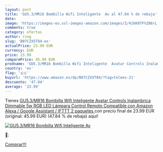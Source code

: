 ```yaml
---
layout: post
title: 'GU5.3/MR16 Bombilla Wifi Inteligente  Av al 47.84 % de rebaja'
date: 
image: 'https://images-eu.ssl-images-amazon.com/images/I/41kK07F%2B6rL._SL200_.jpg'
comments: true
category: ofertas
author: ring
slug: 'B07CZX5T84-es'
actualPrice: 23.99 EUR
currency: EUR
price: 23.99
comparePrice: 45.99 EUR
prodname: 'GU5.3/MR16 Bombilla Wifi Inteligente  Avatar Controls Inalambrica Dimmable 5w RGB LED Lámpara Control Remoto Compatible con Amazon Alexa / Google Assistant / IFTTT  2 paquetes '
country: 'es'
flag: '🇪🇸'
buyurl: 'https://www.amazon.es/dp/B07CZX5T84/?tag=tolees-21'
descuento: '47.84'
average: '23.99'
---
```


Tienes [GU5.3/MR16 Bombilla Wifi Inteligente  Avatar Controls Inalambrica Dimmable 5w RGB LED Lámpara Control Remoto Compatible con Amazon Alexa / Google Assistant / IFTTT  2 paquetes ](https://www.amazon.es/dp/B07CZX5T84/?tag=tolees-21) con precio final de  23.99 EUR (original: 45.99 EUR) (47.84 %  de rebaja) aqui!

[![GU5.3/MR16 Bombilla Wifi Inteligente  Av](https://images-eu.ssl-images-amazon.com/images/I/41kK07F%2B6rL._SL200_.jpg)](https://www.amazon.es/dp/B07CZX5T84/?tag=tolees-21)

🔎:


[Comprar!!!](https://www.amazon.es/dp/B07CZX5T84/?tag=tolees-21)
